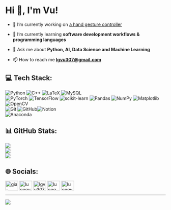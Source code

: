 <h1>Hi 👋, I'm Vu!</h1>

- 🔭 I’m currently working on [a hand gesture controller](https://github.com/LuongVu307/hand-gesture-control)

- 🌱 I’m currently learning **software development workflows & programming languages**

- 💬 Ask me about **Python, AI, Data Science and Machine Learning**

- 📫 How to reach me **lgvu307@gmail.com**


## 💻 Tech Stack:
![Python](https://img.shields.io/badge/python-3670A0?style=for-the-badge&logo=python&logoColor=ffdd54) ![C++](https://img.shields.io/badge/c++-%2300599C.svg?style=for-the-badge&logo=c%2B%2B&logoColor=white) ![LaTeX](https://img.shields.io/badge/latex-%23008080.svg?style=for-the-badge&logo=latex&logoColor=white) ![MySQL](https://img.shields.io/badge/mysql-4479A1.svg?style=for-the-badge&logo=mysql&logoColor=white)
<br>
![PyTorch](https://img.shields.io/badge/PyTorch-%23EE4C2C.svg?style=for-the-badge&logo=PyTorch&logoColor=white) ![TensorFlow](https://img.shields.io/badge/TensorFlow-%23FF6F00.svg?style=for-the-badge&logo=TensorFlow&logoColor=white) ![scikit-learn](https://img.shields.io/badge/scikit--learn-%23F7931E.svg?style=for-the-badge&logo=scikit-learn&logoColor=white) ![Pandas](https://img.shields.io/badge/pandas-%23150458.svg?style=for-the-badge&logo=pandas&logoColor=white) ![NumPy](https://img.shields.io/badge/numpy-%23013243.svg?style=for-the-badge&logo=numpy&logoColor=white) ![Matplotlib](https://img.shields.io/badge/Matplotlib-%23ffffff.svg?style=for-the-badge&logo=Matplotlib&logoColor=black)  ![OpenCV](https://img.shields.io/badge/opencv-%23white.svg?style=for-the-badge&logo=opencv&logoColor=white)
<br>
![Git](https://img.shields.io/badge/git-%23F05033.svg?style=for-the-badge&logo=git&logoColor=white) ![GitHub](https://img.shields.io/badge/github-%23121011.svg?style=for-the-badge&logo=github&logoColor=white)![Notion](https://img.shields.io/badge/Notion-%23000000.svg?style=for-the-badge&logo=notion&logoColor=white)
<br>
![Anaconda](https://img.shields.io/badge/Anaconda-%2344A833.svg?style=for-the-badge&logo=anaconda&logoColor=white) 


## 📊 GitHub Stats:
![](https://github-readme-stats.vercel.app/api?username=LuongVu307&theme=dark&hide_border=false&include_all_commits=true&count_private=false)<br/>
![](https://nirzak-streak-stats.vercel.app/?user=LuongVu307&theme=dark&hide_border=false)<br/>
![](https://github-readme-stats.vercel.app/api/top-langs/?username=LuongVu307&theme=dark&hide_border=false&include_all_commits=true&count_private=false&layout=compact)


## 🌐 Socials:
<p align="left">
<a href="https://linkedin.com/in/gia-luong-vu-38b04728b" target="blank"><img align="center" src="https://raw.githubusercontent.com/rahuldkjain/github-profile-readme-generator/master/src/images/icons/Social/linked-in-alt.svg" alt="gia-luong-vu-38b04728b" height="30" width="40" /></a>
<a href="https://kaggle.com/luongvu307" target="blank"><img align="center" src="https://raw.githubusercontent.com/rahuldkjain/github-profile-readme-generator/master/src/images/icons/Social/kaggle.svg" alt="luongvu307" height="30" width="40" /></a>
<a href="https://www.hackerrank.com/lgvu307" target="blank"><img align="center" src="https://raw.githubusercontent.com/rahuldkjain/github-profile-readme-generator/master/src/images/icons/Social/hackerrank.svg" alt="lgvu307" height="30" width="40" /></a>
<a href="https://codeforces.com/profile/luong_vu" target="blank"><img align="center" src="https://raw.githubusercontent.com/rahuldkjain/github-profile-readme-generator/master/src/images/icons/Social/codeforces.svg" alt="luong_vu" height="30" width="40" /></a>
<a href="https://www.leetcode.com/luongvu307" target="blank"><img align="center" src="https://raw.githubusercontent.com/rahuldkjain/github-profile-readme-generator/master/src/images/icons/Social/leet-code.svg" alt="luongvu307" height="30" width="40" /></a>
</p>

---
[![](https://visitcount.itsvg.in/api?id=LuongVu307&icon=0&color=0)](https://visitcount.itsvg.in)
